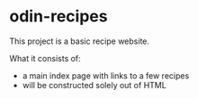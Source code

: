 # odin-recipes

This project is a basic recipe website.

What it consists of:
- a main index page with links to a few recipes
- will be constructed solely out of HTML 